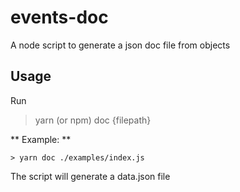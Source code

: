# events-doc

A node script to generate a json doc file from objects

## Usage

Run

> yarn (or npm) doc {filepath}

** Example: **

```
> yarn doc ./examples/index.js
```

The script will generate a data.json file
